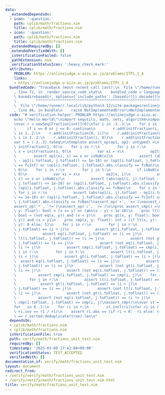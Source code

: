 ```yaml
---
data:
  _extendedDependsOn:
  - icon: ':question:'
    path: cplib/math/fractions.nim
    title: cplib/math/fractions.nim
  - icon: ':question:'
    path: cplib/math/fractions.nim
    title: cplib/math/fractions.nim
  _extendedRequiredBy: []
  _extendedVerifiedWith: []
  _isVerificationFailed: false
  _pathExtension: nim
  _verificationStatusIcon: ':heavy_check_mark:'
  attributes:
    PROBLEM: https://onlinejudge.u-aizu.ac.jp/problems/ITP1_1_A
    links:
    - https://onlinejudge.u-aizu.ac.jp/problems/ITP1_1_A
  bundledCode: "Traceback (most recent call last):\n  File \"/home/runner/.local/lib/python3.12/site-packages/onlinejudge_verify/documentation/build.py\"\
    , line 71, in _render_source_code_stat\n    bundled_code = language.bundle(stat.path,\
    \ basedir=basedir, options={'include_paths': [basedir]}).decode()\n          \
    \         ^^^^^^^^^^^^^^^^^^^^^^^^^^^^^^^^^^^^^^^^^^^^^^^^^^^^^^^^^^^^^^^^^^^^^^^^^^^^^^^^^\n\
    \  File \"/home/runner/.local/lib/python3.12/site-packages/onlinejudge_verify/languages/nim.py\"\
    , line 86, in bundle\n    raise NotImplementedError\nNotImplementedError\n"
  code: "# verification-helper: PROBLEM https://onlinejudge.u-aizu.ac.jp/problems/ITP1_1_A\n\
    echo \"Hello World\"\nimport sequtils, math, sets, algorithm\nimport cplib/math/fractions\n\
    \nvar r = newSeq[Fraction[int]](0)\nfor i in -3..3:\n    for j in -3..3:\n   \
    \     if i == 0 or j == 0: continue\n        r.add(initFraction(i, j))\nfor i\
    \ in 1..2:\n    r.add(initFraction(0, i))\n    r.add(initFraction(0, -i))\nfor\
    \ i in 1..2:\n    r.add(initFraction(i, 0))\n    r.add(initFraction(-i, 0))\n\
    var t = (-3..3).toSeq\n\ntemplate assert_op(op1, op2: untyped) =\n    var x =\
    \ initFraction(1, 0)\n    for i in r:\n        for j in r:\n            if isNaN(x):\
    \ x = initFraction(1, 0)\n            var xi = x\n            op2(x, i)\n    \
    \        assert op1(xi, i) == x or isNaN(x)\n            assert (abs(op1(i, j).tofloat\
    \ - op1(i.tofloat, j.tofloat)) <= 1e-10) or (op1(i.toFloat, j.toFloat).abs.classify\
    \ == fcInf) or (op1(i.toFloat, j.toFloat).abs.classify == fcNan)\n    x = initFraction(1,\
    \ 0)\n    for i in r:\n        for j in t:\n            if isNaN(x): x = initFraction(1,\
    \ 0)\n            var xi = x\n            op2(x, i)\n            assert op1(xi,\
    \ i) == x or isNaN(x)\n            assert (abs(op1(i, j).tofloat - op1(i.tofloat,\
    \ j.tofloat)) <= 1e-10) or (op1(i.toFloat, j.toFloat).abs.classify == fcInf) or\
    \ (op1(i.toFloat, j.toFloat).abs.classify == fcNan)\n    for i in t:\n       \
    \ for j in r:\n            assert (abs(op1(i, j).tofloat - op1(i.tofloat, j.tofloat))\
    \ <= 1e-10) or (op1(i.toFloat, j.toFloat).abs.classify == fcInf) or (op1(i.toFloat,\
    \ j.toFloat).abs.classify == fcNan)\nassert_op(`+`, `+=`)\nassert_op(`-`, `-=`)\n\
    assert_op(`*`, `*=`)\nassert_op(`/`, `/=`)\n\nproc assert_cmp() =\n    proc eq(x,\
    \ y: float): bool = (x == y) or (abs(x - y) < 1e-10)\n    proc lt(x, y: float):\
    \ bool = (not eq(x, y)) and (x < y)\n    proc gt(x, y: float): bool = (not eq(x,\
    \ y)) and (x > y)\n    proc cmp(x, y: float): int = (if lt(x, y): -1 elif eq(x,\
    \ y): 0 else: 1)\n    for i in r:\n        for j in r:\n            assert lt(i.toFloat,\
    \ j.toFloat) == (i < j)\n            assert gt(i.toFloat, j.toFloat) == (i > j)\n\
    \            assert eq(i.toFloat, j.toFloat) == (i == j)\n            assert (not\
    \ lt(i.toFloat, j.toFloat)) == (i >= j)\n            assert (not gt(i.toFloat,\
    \ j.toFloat)) == (i <= j)\n            assert (not eq(i.toFloat, j.toFloat)) ==\
    \ (i != j)\n            assert cmp(i.toFloat, j.toFloat) == cmp(i, j)\n    for\
    \ i in r:\n        for j in t:\n            assert lt(i.toFloat, j.toFloat) ==\
    \ (i < j)\n            assert gt(i.toFloat, j.toFloat) == (i > j)\n          \
    \  assert eq(i.toFloat, j.toFloat) == (i == j)\n            assert (not lt(i.toFloat,\
    \ j.toFloat)) == (i >= j)\n            assert (not gt(i.toFloat, j.toFloat)) ==\
    \ (i <= j)\n            assert (not eq(i.toFloat, j.toFloat)) == (i != j)\n  \
    \          assert cmp(i.toFloat, j.toFloat) == cmp(i, j)\n    for i in t:\n  \
    \      for j in r:\n            assert lt(i.toFloat, j.toFloat) == (i < j)\n \
    \           assert gt(i.toFloat, j.toFloat) == (i > j)\n            assert eq(i.toFloat,\
    \ j.toFloat) == (i == j)\n            assert (not lt(i.toFloat, j.toFloat)) ==\
    \ (i >= j)\n            assert (not gt(i.toFloat, j.toFloat)) == (i <= j)\n  \
    \          assert (not eq(i.toFloat, j.toFloat)) == (i != j)\n            assert\
    \ cmp(i.toFloat, j.toFloat) == cmp(i, j)\nassert_cmp()\n\nvar st = initHashSet[Fraction[int]](0)\n\
    for _ in 0..1:\n    for ri in r:\n        st.incl(ri)\nfor ri in r:\n    assert\
    \ ri.inv == (1 / ri)\n    assert ri.abs == (if ri < 0: -ri else: ri)\nassert st.len\
    \ == r.sorted.deduplicate(true).len\n"
  dependsOn:
  - cplib/math/fractions.nim
  - cplib/math/fractions.nim
  isVerificationFile: true
  path: verify/math/fractions_unit_test.nim
  requiredBy: []
  timestamp: '2025-03-09 17:42:08+09:00'
  verificationStatus: TEST_ACCEPTED
  verifiedWith: []
documentation_of: verify/math/fractions_unit_test.nim
layout: document
redirect_from:
- /verify/verify/math/fractions_unit_test.nim
- /verify/verify/math/fractions_unit_test.nim.html
title: verify/math/fractions_unit_test.nim
---
```

